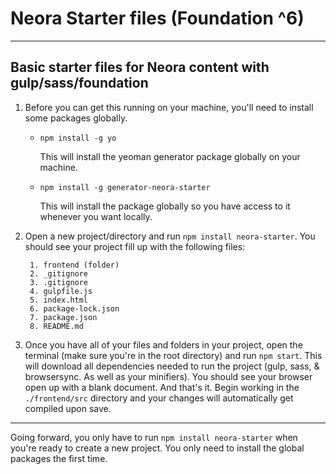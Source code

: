 # Neora Starter files (Foundation ^6)
---
## Basic starter files for Neora content with gulp/sass/foundation

1. Before you can get this running on your machine, you'll need to install some packages globally.
    - `npm install -g yo`

        This will install the yeoman generator package globally on your machine.

    - `npm install -g generator-neora-starter`

        This will install the package globally so you have access to it whenever you want locally.

2. Open a new project/directory and run `npm install neora-starter`. You should see your project fill up with the following files:
        
        1. frontend (folder)
        2. _gitignore
        3. .gitignore
        4. gulpfile.js
        5. index.html
        6. package-lock.json
        7. package.json
        8. README.md

3. Once you have all of your files and folders in your project, open the terminal (make sure you're in the root directory) and run `npm start`. This will download all dependencies needed to run the project (gulp, sass, & browsersync. As well as your minifiers). You should see your browser open up with a blank document. And that's it. Begin working in the `./frontend/src` directory and your changes will automatically get compiled upon save.
---

Going forward, you only have to run `npm install neora-starter` when you're ready to create a new project. You only need to install the global packages the first time.